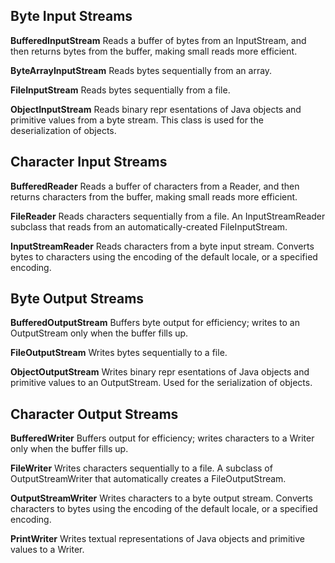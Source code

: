 ## Byte Input Streams
**BufferedInputStream** Reads a buffer of bytes from an InputStream, and then returns bytes from the buffer, making small reads more efficient.

**ByteArrayInputStream** Reads bytes sequentially from an array.

**FileInputStream** Reads bytes sequentially from a file.

**ObjectInputStream** Reads binary repr esentations of Java objects and primitive values from a byte stream. This class is used for the deserialization of objects.

## Character Input Streams
**BufferedReader** Reads a buffer of characters from a Reader, and then returns characters from the buffer, making small reads more efficient.

**FileReader** Reads characters sequentially from a file. An InputStreamReader subclass that reads from an automatically-created FileInputStream.

**InputStreamReader** Reads characters from a byte input stream. Converts bytes to characters using the encoding of the default locale, or a specified encoding.

## Byte Output Streams
**BufferedOutputStream** Buffers byte output for efficiency; writes to an OutputStream only when the buffer fills up.

**FileOutputStream** Writes bytes sequentially to a file.

**ObjectOutputStream** Writes binary repr esentations of Java objects and primitive values to an OutputStream. Used for the serialization of objects.

## Character Output Streams
**BufferedWriter** Buffers output for efficiency; writes characters to a Writer only when the buffer fills up.

**FileWriter** Writes characters sequentially to a file. A subclass of OutputStreamWriter that automatically creates a FileOutputStream.

**OutputStreamWriter** Writes characters to a byte output stream. Converts characters to bytes using the encoding of the default locale, or a specified encoding.

**PrintWriter** Writes textual representations of Java objects and primitive values to a Writer.

